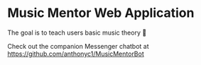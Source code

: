 # Music Mentor Web Application

The goal is to teach users basic music theory :musical_score:

Check out the companion Messenger chatbot at https://github.com/anthonyc1/MusicMentorBot
